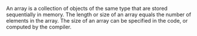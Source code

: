 An array is a collection of objects of the same type that are stored sequentially in memory. The length or size of an array equals the number of elements in the array. The size of an array can be specified in the code, or computed by the compiler.

